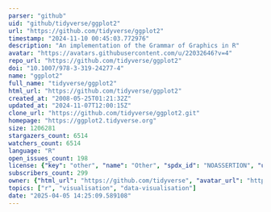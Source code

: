 ```yaml
---
parser: "github"
uid: "github/tidyverse/ggplot2"
url: "https://github.com/tidyverse/ggplot2"
timestamp: "2024-11-10 00:45:03.772976"
description: "An implementation of the Grammar of Graphics in R"
avatar: "https://avatars.githubusercontent.com/u/22032646?v=4"
repo_url: "https://github.com/tidyverse/ggplot2"
doi: "10.1007/978-3-319-24277-4"
name: "ggplot2"
full_name: "tidyverse/ggplot2"
html_url: "https://github.com/tidyverse/ggplot2"
created_at: "2008-05-25T01:21:32Z"
updated_at: "2024-11-07T12:00:15Z"
clone_url: "https://github.com/tidyverse/ggplot2.git"
homepage: "https://ggplot2.tidyverse.org"
size: 1206281
stargazers_count: 6514
watchers_count: 6514
language: "R"
open_issues_count: 198
license: {"key": "other", "name": "Other", "spdx_id": "NOASSERTION", "url": null, "node_id": "MDc6TGljZW5zZTA="}
subscribers_count: 299
owner: {"html_url": "https://github.com/tidyverse", "avatar_url": "https://avatars.githubusercontent.com/u/22032646?v=4", "login": "tidyverse", "type": "Organization"}
topics: ["r", "visualisation", "data-visualisation"]
date: "2025-04-05 14:25:09.589108"
---
```

